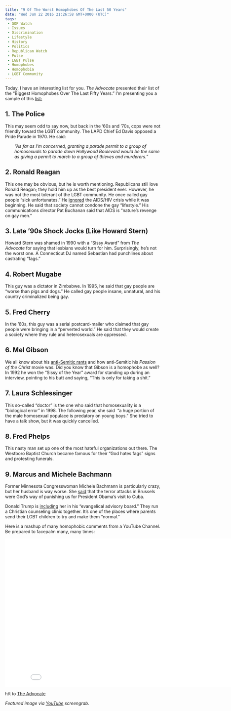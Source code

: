 ```yaml
---
title: "9 Of The Worst Homophobes Of The Last 50 Years"
date: "Wed Jun 22 2016 21:26:58 GMT+0000 (UTC)"
tags: 
 - GOP Watch
 - Issues
 - Discrimination
 - Lifestyle
 - History
 - Politics
 - Republican Watch
 - Pulse
 - LGBT Pulse
 - Homophobes
 - Homophobia
 - LGBT Community
---
```

<p><!-- Quick Adsense WordPress Plugin: http://quicksense.net/ --></p><p>Today, I have an interesting list for you.&#xA0;<em>The Advocate&#xA0;</em>presented their list of the &#x201C;Biggest Homophobes Over The Last Fifty Years.&#x201D; I&#x2019;m presenting you a sample of this&#xA0;<a href="http://www.advocate.com/people/2016/6/21/50-biggest-homophobes-last-50-years" onclick="__gaTracker(&apos;send&apos;, &apos;event&apos;, &apos;outbound-article&apos;, &apos;http://www.advocate.com/people/2016/6/21/50-biggest-homophobes-last-50-years&apos;, &apos;list:&apos;);" target="_blank">list:</a></p><h2>1.&#xA0;The Police</h2><p>This may seem odd to say now, but back in the &#x2019;60s and &#x2019;70s, cops were not friendly toward the LGBT community. The LAPD Chief Ed Davis opposed a Pride Parade in 1970. He said:</p><p style="padding-left: 30px;"><em>&#x201C;As far as I&#x2019;m concerned, granting a parade permit to a group of homosexuals to parade down Hollywood Boulevard would be the same as giving a permit to march to a group of thieves and murderers.&#x201D; </em></p><h2>2.&#xA0;Ronald Reagan</h2><p>This one may be obvious, but he is worth mentioning. Republicans still love Ronald Reagan; they hold him up as the best president ever. However, he was not the most tolerant of the LGBT community. He once called gay people &#x201C;sick unfortunates.&#x201D; He <a href="http://thinkprogress.org/lgbt/2011/09/07/313235/recalling-ronald-reagans-lgbt-legacy-ahead-of-the-gop-presidential-debate/" onclick="__gaTracker(&apos;send&apos;, &apos;event&apos;, &apos;outbound-article&apos;, &apos;http://thinkprogress.org/lgbt/2011/09/07/313235/recalling-ronald-reagans-lgbt-legacy-ahead-of-the-gop-presidential-debate/&apos;, &apos;ignored&apos;);" target="_blank">ignored</a> the AIDS/HIV crisis while it was beginning. He said that society cannot condone the gay &#x201C;lifestyle.&#x201D; His communications director Pat Buchanan said that AIDS is &#x201C;nature&#x2019;s revenge on gay men.&#x201D;</p><h2>3. Late &#x2019;90s Shock Jocks (Like Howard Stern)</h2><p>Howard Stern was shamed in 1990 with a &#x201C;Sissy Award&#x201D; from <em>The Advocate&#xA0;</em>for saying that lesbians would turn for him. Surprisingly, he&#x2019;s not the worst one. A Connecticut DJ named Sebastian had punchlines about castrating &#x201C;fags.&#x201D;</p><h2>4. Robert Mugabe</h2><p>This guy was a dictator in Zimbabwe. In 1995, he said that gay people are &#x201C;worse than pigs and dogs.&#x201D; He called gay people insane, unnatural, and his country criminalized being gay.</p><h2>5. Fred Cherry</h2><p>In the &#x2019;60s, this guy was a serial postcard-mailer who claimed that gay people&#xA0;were bringing in a &#x201C;perverted world.&#x201D; He said that they would create a society where they rule and heterosexuals are oppressed.</p><h2>6. Mel Gibson</h2><p>We all know about his <a href="http://www.independent.co.uk/news/people/mel-gibson-puts-anti-semitism-behind-him-ive-done-what-i-need-to-do-9591666.html" onclick="__gaTracker(&apos;send&apos;, &apos;event&apos;, &apos;outbound-article&apos;, &apos;http://www.independent.co.uk/news/people/mel-gibson-puts-anti-semitism-behind-him-ive-done-what-i-need-to-do-9591666.html&apos;, &apos;anti-Semitic rants&apos;);" target="_blank">anti-Semitic rants</a> and how anti-Semitic his&#xA0;<em>Passion of the Christ&#xA0;</em>movie was. Did you know that Gibson is a homophobe as well? In 1992 he won the &#x201C;Sissy of the Year&#x201D; award for standing up during an interview, pointing to his butt and saying, &#x201C;This is only for taking a shit.&#x201D;</p><h2>7.&#xA0;Laura Schlessinger</h2><p>This so-called &#x201C;doctor&#x201D; is the one who said that homosexuality is a &#x201C;biological error&#x201D; in 1998. The following year, she said &#xA0;&#x201C;a huge portion of the male homosexual populace is predatory on young boys.&#x201D; She tried to have a talk show, but it was quickly cancelled.</p><p><!-- Quick Adsense WordPress Plugin: http://quicksense.net/ --></p><h2>8. Fred Phelps</h2><p>This nasty man set up one of the most hateful organizations out there. The Westboro Baptist Church became famous for their &#x201C;God hates fags&#x201D; signs and protesting funerals.</p><h2>9. Marcus and Michele Bachmann</h2><p>Former Minnesota Congresswoman Michele Bachmann is particularly crazy, but her husband is way worse. She <a href="http://www.liberalamerica.org/2016/03/24/shocker-republican-says-god-is-punishing-us-again/" target="_blank">said</a> that the terror attacks in Brussels were God&#x2019;s way of punishing us for President Obama&#x2019;s visit to Cuba.</p><p>Donald Trump is <a href="http://www.liberalamerica.org/2016/06/21/breaking-trump-recruits-michele-bachmann-james-dobson-evangelical-executive-advisory-board/" target="_blank">including</a> her in his &#x201C;evangelical advisory board.&#x201D; They run a Christian counseling clinic together.&#xA0;It&#x2019;s one of the places where parents send their LGBT children to try and make them &#x201C;normal.&#x201D;</p><p>Here is a mashup of many homophobic comments from a YouTube Channel. Be prepared to facepalm many, many times:</p><p><iframe width="853" height="480" src="//www.youtube.com/embed/wmGxN7MkCr4" frameborder="0" allowfullscreen></iframe></p><p>h/t to <a href="http://www.advocate.com/people/2016/6/21/50-biggest-homophobes-last-50-years" onclick="__gaTracker(&apos;send&apos;, &apos;event&apos;, &apos;outbound-article&apos;, &apos;http://www.advocate.com/people/2016/6/21/50-biggest-homophobes-last-50-years&apos;, &apos;The Advocate&apos;);">The Advocate</a></p><p><em>Featured image via <a href="https://www.youtube.com/watch?v=wmGxN7MkCr4" onclick="__gaTracker(&apos;send&apos;, &apos;event&apos;, &apos;outbound-article&apos;, &apos;https://www.youtube.com/watch?v=wmGxN7MkCr4&apos;, &apos;YouTube&apos;);">YouTube</a> screengrab.</em></p><div style="font-size:0px;height:0px;line-height:0px;margin:0;padding:0;clear:both"></div>